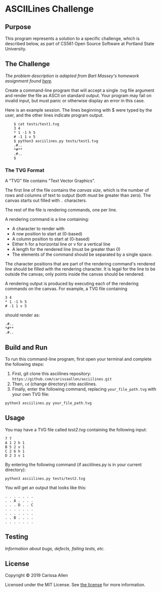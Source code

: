 # ASCIILines Challenge

## Purpose
This program represents a solution to a specific challenge, which is described below, as part of CS561 Open Source Software at Portland State University.

## The Challenge
_The problem description is adapted from Bart Massey's homework assignment found [here](https://moodle.cs.pdx.edu/mod/assign/view.php?id=114)._

Create a command-line program that will accept a single .tvg file argument and render the file as ASCII on standard output. Your program may fail on invalid input, but must panic or otherwise display an error in this case.

Here is an example session. The lines beginning with $ were typed by the user, and the other lines indicate program output.

```
    $ cat tests/test1.tvg
    3 4
    * 1 -1 h 5
    # -1 1 v 5
    $ python3 asciilines.py tests/test1.tvg
    .#..
    *#**
    .#..
    $
```

### The TVG Format
A "TVG" file contains "Text Vector Graphics".

The first line of the file contains the _canvas size_, which is the number of rows and columns of text to output (both must be greater than zero). The canvas starts out filled with `.` characters.

The rest of the file is rendering commands, one per line.

A rendering command is a line containing:

* A character to render with
* A row position to start at (0-based)
* A column position to start at (0-based)
* Either h for a horizontal line or v for a vertical line
* A length for the rendered line (must be greater than 0)
* The elements of the command should be separated by a single space.

The character positions that are part of the rendering command's rendered line should be filled with the rendering character. It is legal for the line to be outside the canvas; only points inside the canvas should be rendered.

A rendering output is produced by executing each of the rendering commands on the canvas. For example, a TVG file containing

```
3 4
* 1 -1 h 5
# -1 1 v 5
```

should render as:

```
.#..
*#**
.#..
```

## Build and Run 
To run this command-line program, first open your terminal and complete the following steps:
1. First, git clone this asciilines repository: `https://github.com/carissaallen/asciilines.git`
2. Then, `cd` (change directory) into asciilines.
3. Finally, enter the following command, replacing `your_file_path.tvg` with your own TVG file:
```
python3 asciilines.py your_file_path.tvg
```

## Usage
You may have a TVG file called _test2.tvg_ containing the following input:
```
7 7
A 1 2 h 1
B 5 2 v 1
C 2 6 h 1
D 2 3 v 1
```

By entering the following command (if asciilines.py is in your current directory):
```
python3 asciilines.py tests/test2.tvg
```

You will get an output that looks like this:
```
. . . . . . .
. . A . . . .
. . . D . . C
. . . . . . .
. . . . . . .
. . B . . . .
. . . . . . .
```

## Testing
_Information about bugs, defects, failing tests, etc._

## License
Copyright &copy; 2019 Carissa Allen

Licensed under the MIT License. See [the license](/LICENSE) for more information.

